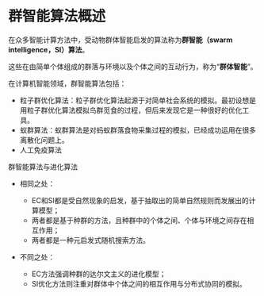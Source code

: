 # 群智能算法概述

在众多智能计算方法中，受动物群体智能启发的算法称为**群智能（swarm intelligence，SI）算法**。

这些在由简单个体组成的群落与环境以及个体之间的互动行为，称为“**群体智能**”。

在计算机智能领域，群智能算法包括：

- 粒子群优化算法：粒子群优化算法起源于对简单社会系统的模拟。最初设想是用粒子群优化算法模拟鸟群觅食的过程，但后来发现它是一种很好的优化工具。
- 蚁群算法：蚁群算法是对蚂蚁群落食物采集过程的模拟，已经成功运用在很多离散化问题上。
- 人工免疫算法

群智能算法与进化算法

- 相同之处：
  - EC和SI都是受自然现象的启发，基于抽取出的简单自然规则而发展出的计算模型；
  - 两者都是基于种群的方法，且种群中的个体之间、个体与环境之间存在相互作用；
  - 两者都是一种元启发式随机搜索方法。

- 不同之处：
  - EC方法强调种群的达尔文主义的进化模型；
  - SI优化方法则注重对群体中个体之间的相互作用与分布式协同的模拟。